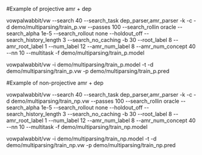 #Example of projective amr + dep

vowpalwabbit/vw --search 40 --search_task dep_parser,amr_parser -k -c -d demo/multiparsing/train_p.vw --passes 100  --search_rollin oracle --search_alpha 1e-5  --search_rollout none  --holdout_off --search_history_length 3 --search_no_caching -b 30 --root_label 8 --amr_root_label 1 --num_label 12 --amr_num_label 8 --amr_num_concept 40 --nn 10 --multitask -f demo/multiparsing/train_p.model

vowpalwabbit/vw -i demo/multiparsing/train_p.model -t -d demo/multiparsing/train_p.vw -p demo/multiparsing/train_p.pred

#Example of non-projective amr + dep

vowpalwabbit/vw --search 40 --search_task dep_parser,amr_parser -k -c -d demo/multiparsing/train_np.vw --passes 100  --search_rollin oracle --search_alpha 1e-5  --search_rollout none  --holdout_off --search_history_length 3 --search_no_caching -b 30 --root_label 8 --amr_root_label 1 --num_label 12 --amr_num_label 8 --amr_num_concept 40 --nn 10 --multitask -f demo/multiparsing/train_np.model

vowpalwabbit/vw -i demo/multiparsing/train_np.model -t -d demo/multiparsing/train_np.vw -p demo/multiparsing/train_np.pred 


